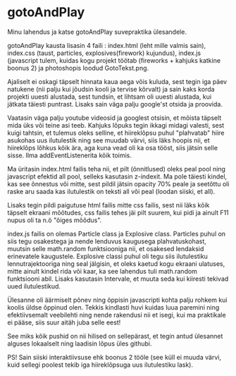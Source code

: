 # gotoAndPlay
Minu lahendus ja katse gotoAndPlay suvepraktika ülesandele.

gotoAndPlay kausta lisasin 4 faili : index.html (leht mille valmis sain), index.css (taust, particles, explosives(firework) kujundus), index.js (javascript tulem, kuidas kogu projekt töötab (fireworks + kahjuks katkine boonus 2) ja photoshopis loodud GotoTekst.png.

Ajaliselt ei oskagi täpselt hinnata kaua aega võis kuluda, sest tegin iga päev natukene (nii palju kui jõudsin kooli ja tervise kõrvalt) ja sain kaks korda projekti uuesti alustada, sest tundsin, et lihtsam oli uuesti alustada, kui jätkata täiesti puntrast. Lisaks sain väga palju google'st otsida ja proovida.

Vaatasin väga palju youtube videosid ja googlest otsisin, et mõista täpselt mida üks või teine asi teeb. Kahjuks lõpuks tegin ikkagi midagi valesti, sest kuigi tahtsin, et tulemus oleks selline, et hiireklõpsu puhul "plahvatab" hiire asukohas uus ilutulestik ning see muudab värvi, siis läks hoopis nii, et hiireklõps lõhkus kõik ära, aga kuna vead oli ka osa tööst, siis jätsin selle sisse. Ilma addEventListenerita kõik toimis.

Ma üritasin index.html failis teha nii, et pilt (õnnitlused) oleks peal pool ning javascript efektid all pool, selleks kasutasin z-indexit. Ma pole täiesti kindel, kas see õnnestus või mitte, sest pildil jätsin opacity 70% peale ja seetõttu oli raske aru saada kas ilutulestik on teksti all või peal (loodan siiski, et all).

Lisaks tegin pildi paigutuse html failis mitte css failis, sest nii läks kõik täpselt ekraani mõõtudes, css failis tehes jäi pilt suurem, kui pidi ja ainult F11 nupus oli ta n.ö "õiges mõõdus".

index.js failis on olemas Particle class ja Explosive class. Particles puhul on siis tegu osakestega ja nende lenduvus kaugusega plahvatuskohast, muutsin selle math.random funktsiooniga nii, et osakesed lendaksid erinevatele kaugustele. Explosive classi puhul oli tegu siis ilutulestiku lennutrajektooriga ning seal jälgisin, et oleks kaetud kogu ekraani ulatuses, mitte ainult kindel rida või kaar, ka see lahendus tuli math.random funktsiooni abil. Lisaks kasutasin Intervale, et muuta seda kui kiiresti tekivad uued ilutulestikud.

Ülesanne oli äärmiselt põnev ning õppisin javascripti kohta palju rohkem kui koolis üldse õppinud olen. Tekkis kindlasti huvi kuidas luua paremini ning efektiivsemalt veebilehti ning nende rakendusi nii et isegi, kui ma praktikale ei pääse, siis suur aitäh juba selle eest!

See miks kõik pushid on nii hilised on sellepärast, et tegin antud ülesannet alguses lokaalselt ning laadisin lõpus üles githubi.

PS! Sain siiski interaktiivsuse ehk boonus 2 tööle (see küll ei muuda värvi, kuid sellegi poolest tekib iga hiireklõpsuga uus ilutulestiku lask).
